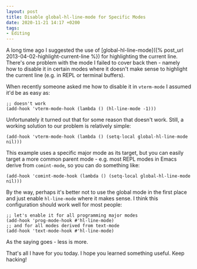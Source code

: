 ```yaml
---
layout: post
title: Disable global-hl-line-mode for Specific Modes
date: 2020-11-21 14:17 +0200
tags:
- Editing
---
```


A long time ago I suggested the use of [global-hl-line-mode]({% post_url 2013-04-02-highlight-current-line %}) for
highlighting the current line. There's one problem with the mode
I failed to cover back then - namely how to disable it in certain modes
where it doesn't make sense to highlight the current line (e.g. in REPL or terminal buffers).

When recently someone asked me how to disable it in `vterm-mode` I assumed it'd be as easy as:

``` emacs-lisp
;; doesn't work
(add-hook 'vterm-mode-hook (lambda () (hl-line-mode -1)))
```

Unfortunately it turned out that for some reason that doesn't work.
Still, a working solution to our problem is relatively simple:

``` emacs-lisp
(add-hook 'vterm-mode-hook (lambda () (setq-local global-hl-line-mode nil)))
```

This example uses a specific major mode as its target, but you can easily
target a more common parent mode - e.g. most REPL modes in Emacs derive
from `comint-mode`, so you can do something like:

``` emacs-lisp
(add-hook 'comint-mode-hook (lambda () (setq-local global-hl-line-mode nil)))
```

By the way, perhaps it's better not to use the global mode in the first place
and just enable `hl-line-mode` where it makes sense. I think this configuration
should work well for most people:

``` emacs-lisp
;; let's enable it for all programming major modes
(add-hook 'prog-mode-hook #'hl-line-mode)
;; and for all modes derived from text-mode
(add-hook 'text-mode-hook #'hl-line-mode)
```

As the saying goes - less is more.

That's all I have for you today. I hope you learned something useful. Keep hacking!
